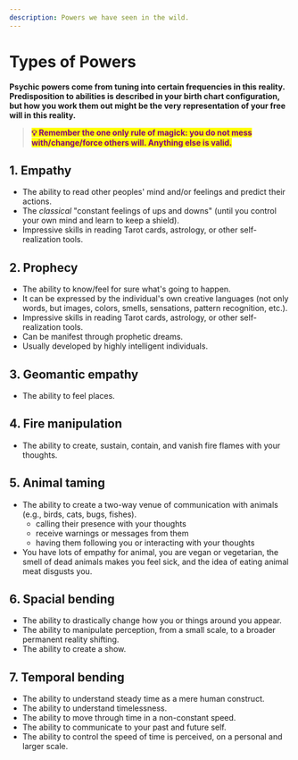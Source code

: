 ```yaml
---
description: Powers we have seen in the wild.
---
```


# Types of Powers

**Psychic powers come from tuning into certain frequencies in this reality. Predisposition to abilities is described in your birth chart configuration, but how you work them out might be the very representation of your free will in this reality.**



> <mark style="color:purple;">**💡 Remember the one only rule of magick: you do not mess with/change/force others will. Anything else is valid.**</mark>

## 1. Empathy

* The ability to read other peoples' mind and/or feelings and predict their actions.
* The _classical_ "constant feelings of ups and downs" (until you control your own mind and learn to keep a shield).
* Impressive skills in reading Tarot cards, astrology, or other self-realization tools.



## 2. Prophecy

* The ability to know/feel for sure what's going to happen.&#x20;
* It can be expressed by the individual's own creative languages (not only words, but images, colors, smells, sensations, pattern recognition, etc.).
* Impressive skills in reading Tarot cards, astrology, or other self-realization tools.
* Can be manifest through prophetic dreams.
* Usually developed by highly intelligent individuals.



## 3. Geomantic empathy

* The ability to feel places.



## 4. Fire manipulation

* The ability to create, sustain, contain, and vanish fire flames with your thoughts.



## 5. Animal taming

* The ability to create a two-way venue of communication with animals (e.g., birds, cats, bugs, fishes).
  * calling their presence with your thoughts
  * receive warnings or messages from them
  * having them following you or interacting with your thoughts
* You have lots of empathy for animal, you are vegan or vegetarian, the smell of dead animals makes you feel sick, and the idea of eating animal meat disgusts you.



## 6. Spacial bending

* The ability to drastically change how you or things around you appear.
* The ability to manipulate perception, from a small scale, to a broader permanent reality shifting.
* The ability to create a show.



## 7. Temporal bending

* The ability to understand steady time as a mere human construct.&#x20;
* The ability to understand timelessness.
* The ability to move through time in a non-constant speed.
* The ability to communicate to your past and future self.
* The ability to control the speed of time is perceived, on a personal and larger scale.



